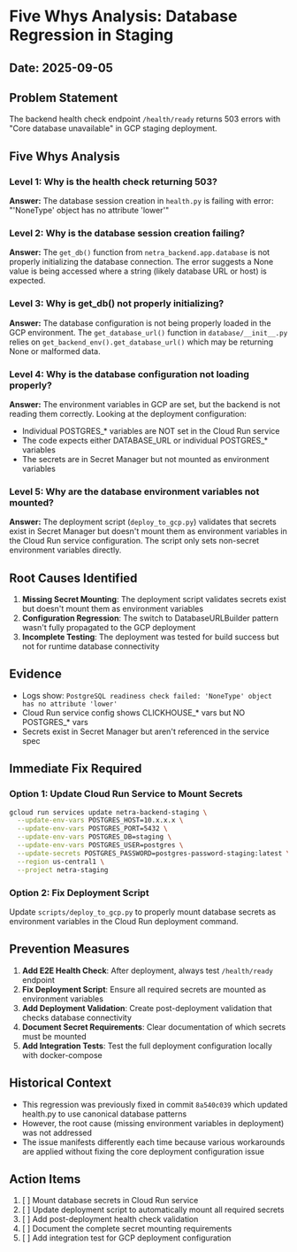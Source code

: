 # Five Whys Analysis: Database Regression in Staging
## Date: 2025-09-05

## Problem Statement
The backend health check endpoint `/health/ready` returns 503 errors with "Core database unavailable" in GCP staging deployment.

## Five Whys Analysis

### Level 1: Why is the health check returning 503?
**Answer:** The database session creation in `health.py` is failing with error: "'NoneType' object has no attribute 'lower'"

### Level 2: Why is the database session creation failing?
**Answer:** The `get_db()` function from `netra_backend.app.database` is not properly initializing the database connection. The error suggests a None value is being accessed where a string (likely database URL or host) is expected.

### Level 3: Why is get_db() not properly initializing?
**Answer:** The database configuration is not being properly loaded in the GCP environment. The `get_database_url()` function in `database/__init__.py` relies on `get_backend_env().get_database_url()` which may be returning None or malformed data.

### Level 4: Why is the database configuration not loading properly?
**Answer:** The environment variables in GCP are set, but the backend is not reading them correctly. Looking at the deployment configuration:
- Individual POSTGRES_* variables are NOT set in the Cloud Run service
- The code expects either DATABASE_URL or individual POSTGRES_* variables
- The secrets are in Secret Manager but not mounted as environment variables

### Level 5: Why are the database environment variables not mounted?
**Answer:** The deployment script (`deploy_to_gcp.py`) validates that secrets exist in Secret Manager but doesn't mount them as environment variables in the Cloud Run service configuration. The script only sets non-secret environment variables directly.

## Root Causes Identified

1. **Missing Secret Mounting**: The deployment script validates secrets exist but doesn't mount them as environment variables
2. **Configuration Regression**: The switch to DatabaseURLBuilder pattern wasn't fully propagated to the GCP deployment
3. **Incomplete Testing**: The deployment was tested for build success but not for runtime database connectivity

## Evidence
- Logs show: `PostgreSQL readiness check failed: 'NoneType' object has no attribute 'lower'`
- Cloud Run service config shows CLICKHOUSE_* vars but NO POSTGRES_* vars
- Secrets exist in Secret Manager but aren't referenced in the service spec

## Immediate Fix Required

### Option 1: Update Cloud Run Service to Mount Secrets
```bash
gcloud run services update netra-backend-staging \
  --update-env-vars POSTGRES_HOST=10.x.x.x \
  --update-env-vars POSTGRES_PORT=5432 \
  --update-env-vars POSTGRES_DB=staging \
  --update-env-vars POSTGRES_USER=postgres \
  --update-secrets POSTGRES_PASSWORD=postgres-password-staging:latest \
  --region us-central1 \
  --project netra-staging
```

### Option 2: Fix Deployment Script
Update `scripts/deploy_to_gcp.py` to properly mount database secrets as environment variables in the Cloud Run deployment command.

## Prevention Measures

1. **Add E2E Health Check**: After deployment, always test `/health/ready` endpoint
2. **Fix Deployment Script**: Ensure all required secrets are mounted as environment variables
3. **Add Deployment Validation**: Create post-deployment validation that checks database connectivity
4. **Document Secret Requirements**: Clear documentation of which secrets must be mounted
5. **Add Integration Tests**: Test the full deployment configuration locally with docker-compose

## Historical Context
- This regression was previously fixed in commit `8a540c039` which updated health.py to use canonical database patterns
- However, the root cause (missing environment variables in deployment) was not addressed
- The issue manifests differently each time because various workarounds are applied without fixing the core deployment configuration issue

## Action Items
1. [ ] Mount database secrets in Cloud Run service
2. [ ] Update deployment script to automatically mount all required secrets
3. [ ] Add post-deployment health check validation
4. [ ] Document the complete secret mounting requirements
5. [ ] Add integration test for GCP deployment configuration